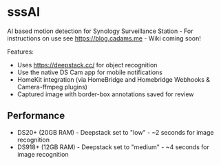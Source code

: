 # sssAI
AI based motion detection for Synology Surveillance Station - For instructions on use see https://blog.cadams.me - Wiki coming soon!

Features:
* Uses https://deepstack.cc/ for object recognition
* Use the native DS Cam app for mobile notifications
* HomeKit integration (via HomeBridge and Homebridge Webhooks & Camera-ffmpeg plugins)
* Captured image with border-box annotations saved for review


## Performance 
* DS20+ (20GB RAM) - Deepstack set to "low" - ~2 seconds for image recognition 
* DS918+ (12GB RAM) - Deepstack set to "medium" - ~4 seconds for image recognition

